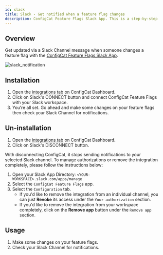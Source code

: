```yaml
---
id: slack
title: Slack - Get notified when a feature flag changes
description: ConfigCat Feature Flags Slack App. This is a step-by-step guide on how to connect the ConfigCat feature flag service to Slack. 
---
```


## Overview

Get updated via a Slack Channel message when someone changes a feature flag with the <a href="https://configcat.slack.com/apps/A011CN2QZJB-configcat-feature-flags" target="_blank">ConfigCat Feature Flags Slack App</a>.

![slack_notification](/assets/slack/notification.png)

## Installation

1. Open the <a href="https://app.configcat.com/product/integrations" target="_blank">integrations tab</a> on ConfigCat Dashboard.
1. Click on Slack's CONNECT button and connect ConfigCat Feature Flags with your Slack workspace.
1. You're all set. Go ahead and make some changes on your feature flags then check your Slack Channel for notifications.

## Un-installation
1. Open the <a href="https://app.configcat.com/product/integrations" target="_blank">integrations tab</a> on ConfigCat Dashboard.
1. Click on Slack's DISCONNECT button.

With disconnecting ConfigCat, it stops sending notifications to your selected Slack channel. To manage authorizations or remove the integration completely, please follow the instructions below:

1. Open your Slack App Directory: `<YOUR-WORKSPACE>.slack.com/apps/manage`
2. Select the `ConfigCat Feature Flags` app.
3. Select the `Configuration` tab.
   - If you'd like to remove the integration from an individual channel, you can just **Revoke** its access under the `Your authorization` section.
   - If you'd like to remove the integration from your workspace completely, click on the **Remove app** button under the `Remove app` section.


## Usage
1. Make some changes on your feature flags.
1. Check your Slack Channel for notifications.